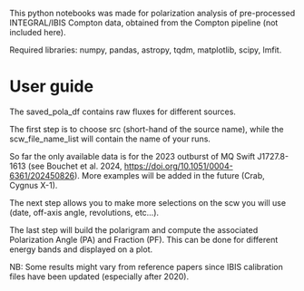 This python notebooks was made for polarization analysis of pre-processed INTEGRAL/IBIS Compton data, obtained from the Compton pipeline (not included here).

Required libraries: numpy, pandas, astropy, tqdm, matplotlib, scipy, lmfit.

# User guide

The saved_pola_df contains raw fluxes for different sources.

The first step is to choose src (short-hand of the source name), while the scw_file_name_list will contain the name of your runs.

So far the only available data is for the 2023 outburst of MQ Swift J1727.8-1613 (see Bouchet et al. 2024, https://doi.org/10.1051/0004-6361/202450826). More examples will be added in the future (Crab, Cygnus X-1).

The next step allows you to make more selections on the scw you will use (date, off-axis angle, revolutions, etc…).

The last step will build the polarigram and compute the associated Polarization Angle (PA) and Fraction (PF). This can be done for different energy bands and displayed on a plot.

NB: Some results might vary from reference papers since IBIS calibration files have been updated (especially after 2020).
